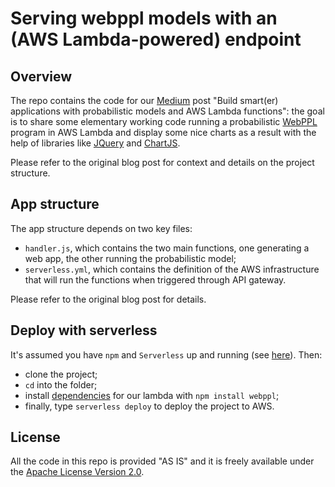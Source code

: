 # Serving webppl models with an (AWS Lambda-powered) endpoint

## Overview
The repo contains the code for our [Medium](https://medium.com/tooso) post "Build smart(er) applications with probabilistic models and AWS Lambda functions": 
the goal is to share some elementary working code running a probabilistic [WebPPL](http://webppl.org/) program in AWS Lambda and display 
some nice charts as a result with the help of libraries like
[JQuery](https://jquery.com/) and [ChartJS](https://www.chartjs.org/).

Please refer to the original blog post for context and details on the project structure.

## App structure
The app structure depends on two key files:

* `handler.js`, which contains the two main functions, one generating a web app, the other running the probabilistic model;
* `serverless.yml`, which contains the definition of the AWS infrastructure that will run the functions when triggered through API gateway.

Please refer to the original blog post for details.

## Deploy with serverless 
It's assumed you have `npm` and `Serverless` up and running (see [here](https://serverless.com/)). Then:

* clone the project;
* `cd` into the folder; 
* install [dependencies](https://aws.amazon.com/it/premiumsupport/knowledge-center/lambda-deployment-package-nodejs/) for our lambda with `npm install webppl`;
* finally, type `serverless deploy` to deploy the project to AWS.

## License
All the code in this repo is provided "AS IS" and it is freely available under the [Apache License Version 2.0](https://www.apache.org/licenses/LICENSE-2.0).